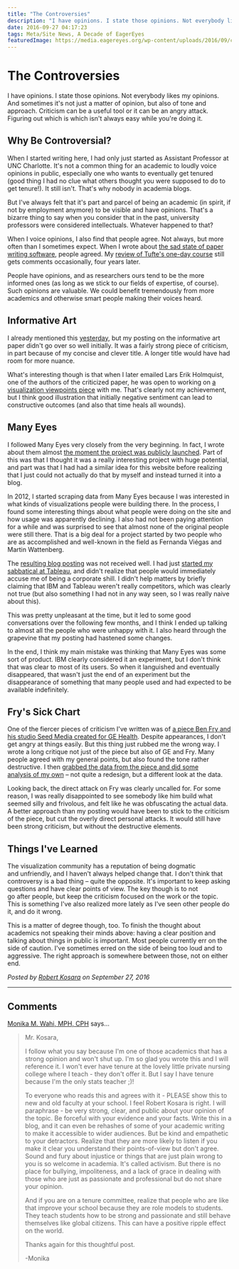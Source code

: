 ```yaml
---
title: "The Controversies"
description: "I have opinions. I state those opinions. Not everybody likes my opinions. And sometimes it's not just a matter of opinion, but also of tone and approach. Criticism can be a useful tool or it can be an angry attack. Figuring out which is which isn't always easy while you're doing it."
date: 2016-09-27 04:17:23
tags: Meta/Site News, A Decade of EagerEyes
featuredImage: https://media.eagereyes.org/wp-content/uploads/2016/09/controversies-teaser.jpg
---
```


# The Controversies

I have opinions. I state those opinions. Not everybody likes my opinions. And sometimes it's not just a matter of opinion, but also of tone and approach. Criticism can be a useful tool or it can be an angry attack. Figuring out which is which isn't always easy while you're doing it.

## Why Be Controversial?

When I started writing here, I had only just started as Assistant Professor at UNC Charlotte. It's not a common thing for an academic to loudly voice opinions in public, especially one who wants to eventually get tenured (good thing I had no clue what others thought you were supposed to do to get tenure!). It still isn't. That's why nobody in academia blogs.

But I've always felt that it's part and parcel of being an academic (in spirit, if not by employment anymore) to be visible and have opinions. That's a bizarre thing to say when you consider that in the past, university professors were considered intellectuals. Whatever happened to that?

When I voice opinions, I also find that people agree. Not always, but more often than I sometimes expect. When I wrote about <a href="https://eagereyes.org/blog/2015/why-is-paper-writing-software-so-awful">the sad state of paper writing software</a>, people agreed. My <a href="https://eagereyes.org/criticism/edward-tufte-one-day-course">review of Tufte's one-day course</a> still gets comments occasionally, four years later.

People have opinions, and as researchers ours tend to be the more informed ones (as long as we stick to our fields of expertise, of course). Such opinions are valuable. We could benefit tremendously from more academics and otherwise smart people making their voices heard.

## Informative Art

I already mentioned this <a href="https://eagereyes.org/blog/2016/eagereyes-early-history">yesterday</a>, but my posting on the informative art paper didn't go over so well initially. It was a fairly strong piece of criticism, in part because of my concise and clever title. A longer title would have had room for more nuance.

What's interesting though is that when I later emailed Lars Erik Holmquist, one of the authors of the criticized paper, he was open to working on <a href="https://eagereyes.org/papers/vis-criticism">a visualization viewpoints piece</a> with me. That's clearly not my achievement, but I think good illustration that initially negative sentiment can lead to constructive outcomes (and also that time heals all wounds).

## Many Eyes

I followed Many Eyes very closely from the very beginning. In fact, I wrote about them almost <a href="https://eagereyes.org/criticism/swivel-vs-many-eyes">the moment the project was publicly launched</a>. Part of this was that I thought it was a really interesting project with huge potential, and part was that I had had a similar idea for this website before realizing that I just could not actually do that by myself and instead turned it into a blog.

In 2012, I started scraping data from Many Eyes because I was interested in what kinds of visualizations people were building there. In the process, I found some interesting things about what people were doing on the site and how usage was apparently declining. I also had not been paying attention for a while and was surprised to see that almost none of the original people were still there. That is a big deal for a project started by two people who are as accomplished and well-known in the field as Fernanda Viégas and Martin Wattenberg.

The <a href="https://eagereyes.org/criticism/quo-vadis-many-eyes">resulting blog posting</a> was not received well. I had just <a href="https://eagereyes.org/blog/2012/hello-tableau-and-seattle">started my sabbatical at Tableau</a>, and didn't realize that people would immediately accuse me of being a corporate shill. I didn't help matters by briefly claiming that IBM and Tableau weren't really competitors, which was clearly not true (but also something I had not in any way seen, so I was really naive about this).

This was pretty unpleasant at the time, but it led to some good conversations over the following few months, and I think I ended up talking to almost all the people who were unhappy with it. I also heard through the grapevine that my posting had hastened some changes.

In the end, I think my main mistake was thinking that Many Eyes was some sort of product. IBM clearly considered it an experiment, but I don't think that was clear to most of its users. So when it languished and eventually disappeared, that wasn't just the end of an experiment but the disappearance of something that many people used and had expected to be available indefinitely.

## Fry's Sick Chart

One of the fiercer pieces of criticism I've written was of <a href="https://eagereyes.org/criticism/cost-of-a-sick-chart">a piece Ben Fry and his studio Seed Media created for GE Health</a>. Despite appearances, I don't get angry at things easily. But this thing just rubbed me the wrong way. I wrote a long critique not just of the piece but also of GE and Fry. Many people agreed with my general points, but also found the tone rather destructive. I then <a href="https://eagereyes.org/criticism/curing-a-sick-chart">grabbed the data from the piece and did some analysis of my own</a> – not quite a redesign, but a different look at the data.

Looking back, the direct attack on Fry was clearly uncalled for. For some reason, I was really disappointed to see somebody like him build what seemed silly and frivolous, and felt like he was obfuscating the actual data. A better approach than my posting would have been to stick to the criticism of the piece, but cut the overly direct personal attacks. It would still have been strong criticism, but without the destructive elements.

## Things I've Learned

The visualization community has a reputation of being dogmatic and unfriendly, and I haven't always helped change that. I don't think that controversy is a bad thing – quite the opposite. It's important to keep asking questions and have clear points of view. The key though is to not go after people, but keep the criticism focused on the work or the topic. This is something I've also realized more lately as I've seen other people do it, and do it wrong.

This is a matter of degree though, too. To finish the thought about academics not speaking their minds above: having a clear position and talking about things in public is important. Most people currently err on the side of caution. I've sometimes erred on the side of being too loud and to aggressive. The right approach is somewhere between those, not on either end.


_Posted by <a href="/about">Robert Kosara</a> on September 27, 2016_


<aside class="comments">

---
## Comments

<a href="http://www.dethwench.com" rel="nofollow noopener" target="_blank">Monika M. Wahi, MPH, CPH</a> says…
>	Mr. Kosara,
>	
>	I follow what you say because I'm one of those academics that has a strong opinion and won't shut up. I'm so glad you wrote this and I will reference it. I won't ever have tenure at the lovely little private nursing college where I teach - they don't offer it. But I say I have tenure because I'm the only stats teacher ;)!
>	
>	To everyone who reads this and agrees with it - PLEASE show this to new and old faculty at your school. I feel Robert Kosara is right. I will paraphrase - be very strong, clear, and public about your opinion of the topic. Be forceful with your evidence and your facts. Write this in a blog, and it can even be rehashes of some of your academic writing to make it accessible to wider audiences. But be kind and empathetic to your detractors. Realize that they are more likely to listen if you make it clear you understand their points-of-view but don't agree. Sound and fury about injustice or things that are just plain wrong to you is so welcome in academia. It's called activism. But there is no place for bullying, impoliteness, and a lack of grace in dealing with those who are just as passionate and professional but do not share your opinion. 
>	
>	And if you are on a tenure committee, realize that people who are like that improve your school because they are role models to students. They teach students how to be strong and passionate and still behave themselves like global citizens. This can have a positive ripple effect on the world.
>	
>	Thanks again for this thoughtful post.
>	
>	-Monika

</aside>

